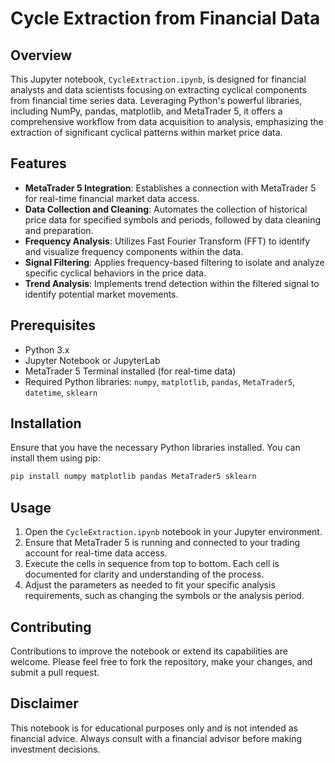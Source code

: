 # Cycle Extraction from Financial Data

## Overview
This Jupyter notebook, `CycleExtraction.ipynb`, is designed for financial analysts and data scientists focusing on extracting cyclical components from financial time series data. Leveraging Python's powerful libraries, including NumPy, pandas, matplotlib, and MetaTrader 5, it offers a comprehensive workflow from data acquisition to analysis, emphasizing the extraction of significant cyclical patterns within market price data.

## Features
- **MetaTrader 5 Integration**: Establishes a connection with MetaTrader 5 for real-time financial market data access.
- **Data Collection and Cleaning**: Automates the collection of historical price data for specified symbols and periods, followed by data cleaning and preparation.
- **Frequency Analysis**: Utilizes Fast Fourier Transform (FFT) to identify and visualize frequency components within the data.
- **Signal Filtering**: Applies frequency-based filtering to isolate and analyze specific cyclical behaviors in the price data.
- **Trend Analysis**: Implements trend detection within the filtered signal to identify potential market movements.

## Prerequisites
- Python 3.x
- Jupyter Notebook or JupyterLab
- MetaTrader 5 Terminal installed (for real-time data)
- Required Python libraries: `numpy`, `matplotlib`, `pandas`, `MetaTrader5`, `datetime`, `sklearn`

## Installation
Ensure that you have the necessary Python libraries installed. You can install them using pip:

```bash
pip install numpy matplotlib pandas MetaTrader5 sklearn
```

## Usage
1. Open the `CycleExtraction.ipynb` notebook in your Jupyter environment.
2. Ensure that MetaTrader 5 is running and connected to your trading account for real-time data access.
3. Execute the cells in sequence from top to bottom. Each cell is documented for clarity and understanding of the process.
4. Adjust the parameters as needed to fit your specific analysis requirements, such as changing the symbols or the analysis period.

## Contributing
Contributions to improve the notebook or extend its capabilities are welcome. Please feel free to fork the repository, make your changes, and submit a pull request.

## Disclaimer
This notebook is for educational purposes only and is not intended as financial advice. Always consult with a financial advisor before making investment decisions.
